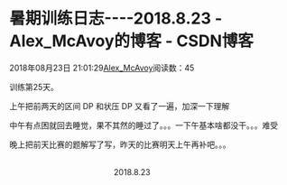# 暑期训练日志----2018.8.23 - Alex_McAvoy的博客 - CSDN博客





2018年08月23日 21:01:29[Alex_McAvoy](https://me.csdn.net/u011815404)阅读数：45








训练第25天。

上午把前两天的区间 DP 和状压 DP 又看了一遍，加深一下理解

中午有点困就回去睡觉，果不其然的睡过了。。。一下午基本啥都没干。。。难受

晚上把前天比赛的题解写了写，昨天的比赛明天上午再补吧。。。

                                                                                                                                                                               2018.8.23



